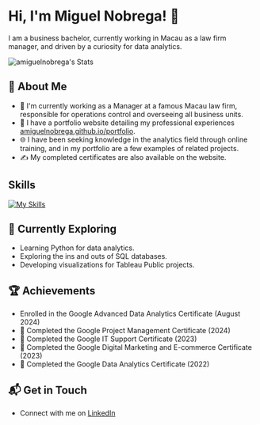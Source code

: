# Hi, I'm Miguel Nobrega! 👋

I am a business bachelor, currently working in Macau as a law firm manager, and driven by a curiosity for data analytics.

![amiguelnobrega's Stats](https://github-readme-stats.vercel.app/api?username=amiguelnobrega&theme=vue-dark&show_icons=true&hide_border=true&count_private=true)

## 🚀 About Me

- 🔭 I'm currently working as a Manager at a famous Macau law firm, responsible for operations control and overseeing all business units.
- 📝 I have a portfolio website detailing my professional experiences [amiguelnobrega.github.io/portfolio](https://amiguelnobrega.github.io/portfolio/).
- 🌐 I have been seeking knowledge in the analytics field through online training, and in my portfolio are a few examples of related projects.
- ✍️ My completed certificates are also available on the website.

## Skills
[![My Skills](https://skillicons.dev/icons?i=github,mysql,py,vscode,wordpress)](https://skillicons.dev)

## 🚀 Currently Exploring

- Learning Python for data analytics.
- Exploring the ins and outs of SQL databases.
- Developing visualizations for Tableau Public projects.

 ## 🏆 Achievements

- Enrolled in the Google Advanced Data Analytics Certificate (August 2024)
- 🌟 Completed the Google Project Management Certificate (2024)
- 🌟 Completed the Google IT Support Certificate (2023)
- 🌟 Completed the Google Digital Marketing and E-commerce Certificate (2023)
- 🌟 Completed the Google Data Analytics Certificate (2022)

## 📬 Get in Touch

- Connect with me on [LinkedIn](https://linkedin.com/in/amiguelnobrega)
